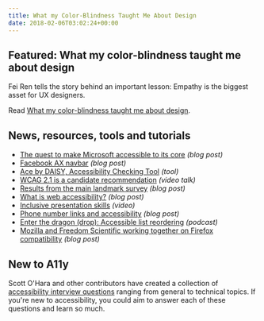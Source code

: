 ```yaml
---
title: What my Color-Blindness Taught Me About Design
date: 2018-02-06T03:02:24+00:00
---
```


## Featured: What my color-blindness taught me about design

Fei Ren tells the story behind an important lesson: Empathy is the biggest asset for UX designers.

Read [What my color-blindness taught me about design](https://uxdesign.cc/what-my-color-blindness-taught-me-about-design-d3009a93ff9c).

## News, resources, tools and tutorials

- [The quest to make Microsoft accessible to its core](https://www.microsoft.com/itshowcase/blog/quest-make-microsoft-accessible-core/) *(blog post)*
- [Facebook AX navbar](https://a11ywins.tumblr.com/post/170270963528/facebook-ax-navbar) *(blog post)*
- [Ace by DAISY, Accessibility Checking Tool](https://inclusivepublishing.org/toolbox/accessibility-checker/) *(tool)*
- [WCAG 2.1 is a candidate recommendation](https://www.w3.org/blog/2018/01/wcag21-cr/) *(video talk)*
- [Results from the main landmark survey](https://developer.paciellogroup.com/blog/2018/01/results-from-the-main-landmark-survey/) *(blog post)*
- [What is web accessibility?](https://www.nomensa.com/blog/2018/what-web-accessibility) *(blog post)*
- [Inclusive presentation skills](https://www.youtube.com/watch?v=4uiBYqW4mj8) *(video)*
- [Phone number links and accessibility](http://allthingssmitty.com/2018/01/29/phone-number-links-and-accessibility/) *(blog post)*
- [Enter the dragon (drop): Accessible list reordering](https://www.smashingmagazine.com/2018/01/dragon-drop-accessible-list-reordering/) *(podcast)*
- [Mozilla and Freedom Scientific working together on Firefox compatibility](http://blog.freedomscientific.com/mozilla-and-freedom-scientific-working-together-on-firefox-compatibility/) *(blog post)*

## New to A11y

Scott O'Hara and other contributors have created a collection of [accessibility interview questions](https://github.com/scottaohara/accessibility_interview_questions) ranging from general to technical topics. If you're new to accessibility, you could aim to answer each of these questions and learn so much.
